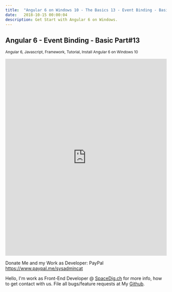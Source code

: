 ```yaml
---
title:  "Angular 6 on Windows 10 - The Basics 13 - Event Binding - Basic Part#13"
date:   2018-10-15 00:00:04
description: Get Start with Angular 6 on Windows.
---
```

<h2 id="this-post-is-the-last-of-a-series-of-posts-in-which-i-write-about-the-observable-type-in-the-first-post-we-went-ahead-writing-an-observable-from-scratch-in-order-to-fully-understand-it-we-then-explored-how-to-create-observables-from-values-arrays-dom-events-and-promises-this-time-well-focus-on-compositions-by-rewriting-some-basic-composition-operators">
Angular 6 - Event Binding - Basic Part#13</h2>

<small>Angular 6, Javascript, Framework, Tutorial, Install Angular 6 on Windows 10</small>

<iframe width="100%" height="615" src="https://www.youtube.com/embed/-iT55Dp8_ZQ" frameborder="0" allow="autoplay; encrypted-media" allowfullscreen></iframe>

Donate Me and my Work as Developer: PayPal <a href="https://www.paypal.me/sysadmincat">https://www.paypal.me/sysadmincat </a>


 Hello, I'm work as Front-End Developer @ [SpaceDig.ch][spacedig] for more info, how to get contact with us. File all bugs/feature requests at My  [Github][jekyll-gh].

[jekyll-gh]: https://github.com/spaceg
[spacedig]:    http://spacedig.ch
